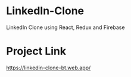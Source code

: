 # LinkedIn-Clone
LinkedIn Clone using React, Redux and Firebase

# Project Link
https://linkedin-clone-bt.web.app/

